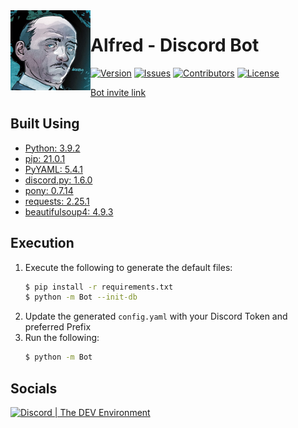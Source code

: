 <img src="./logo.jpg" align="left" width="128" height="128" alt="Alfred Logo">

# Alfred - Discord Bot
[![Version](https://img.shields.io/github/tag-pre/Macro303/Alfred.svg?label=version&style=flat-square)](https://github.com/Macro303/Alfred/releases)
[![Issues](https://img.shields.io/github/issues/Macro303/Alfred.svg?style=flat-square)](https://github.com/Macro303/Alfred/issues)
[![Contributors](https://img.shields.io/github/contributors/Macro303/Alfred.svg?style=flat-square)](https://github.com/Macro303/Alfred/graphs/contributors)
[![License](https://img.shields.io/github/license/Macro303/Alfred.svg?style=flat-square)](https://opensource.org/licenses/MIT)

[Bot invite link](https://discord.com/api/oauth2/authorize?client_id=801552931505700884&permissions=67464256&scope=bot)

## Built Using
 - [Python: 3.9.2](https://www.python.org/)
 - [pip: 21.0.1](https://pypi.org/project/pip/)
 - [PyYAML: 5.4.1](https://pypi.org/project/PyYAML/)
 - [discord.py: 1.6.0](https://pypi.org/project/discord.py/)
 - [pony: 0.7.14](https://pypi.org/project/pony/)
 - [requests: 2.25.1](https://pypi.org/project/requests)
 - [beautifulsoup4: 4.9.3](https://pypi.org/project/beautifulsoup4)

## Execution
1. Execute the following to generate the default files:
   ```bash
   $ pip install -r requirements.txt
   $ python -m Bot --init-db
   ```
2. Update the generated `config.yaml` with your Discord Token and preferred Prefix
3. Run the following:
   ```bash
   $ python -m Bot
   ```

## Socials
[![Discord | The DEV Environment](https://invidget.switchblade.xyz/618581423070117932)](https://discord.gg/nqGMeGg)  